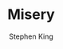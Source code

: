 ---
title: "Misery"
subtitle: ""
description: ""
layout: book
author: Stephen King
started: 2024-11-13
read: 
status: reading
rating: 0
color: 
cover: 
pages: 432
progress: 0
link: 
---